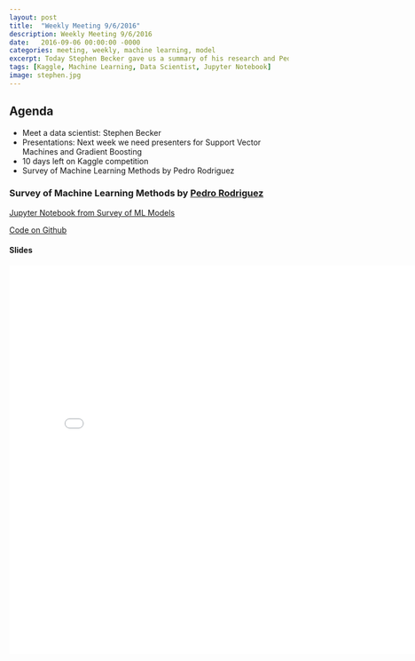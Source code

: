 ```yaml
---
layout: post
title:  "Weekly Meeting 9/6/2016"
description: Weekly Meeting 9/6/2016
date:   2016-09-06 00:00:00 -0000
categories: meeting, weekly, machine learning, model
excerpt: Today Stephen Becker gave us a summary of his research and Pedro Rodriguez presented a survey of machine learning methods
tags: [Kaggle, Machine Learning, Data Scientist, Jupyter Notebook]
image: stephen.jpg
---
```


## Agenda

* Meet a data scientist: Stephen Becker
* Presentations: Next week we need presenters for Support Vector Machines and Gradient Boosting
* 10 days left on Kaggle competition
* Survey of Machine Learning Methods by Pedro Rodriguez

### Survey of Machine Learning Methods by [Pedro Rodriguez](http://pedrorodriguez.io)

[Jupyter Notebook from Survey of ML Models](/notebooks/rate-my-professor/ml-models/)

[Code on Github](https://github.com/CoDataScience/rate-my-professor/blob/master/notebooks/ml-models.ipynb)

#### Slides

<div style="width: 800px; height: 700px; padding-bottom:100px">
  <embed src="{{ "/slides/ml-model-survey.pdf" | prepend: site.baseurl }}" width="100%" height="100%" type="application/pdf">
</div>

